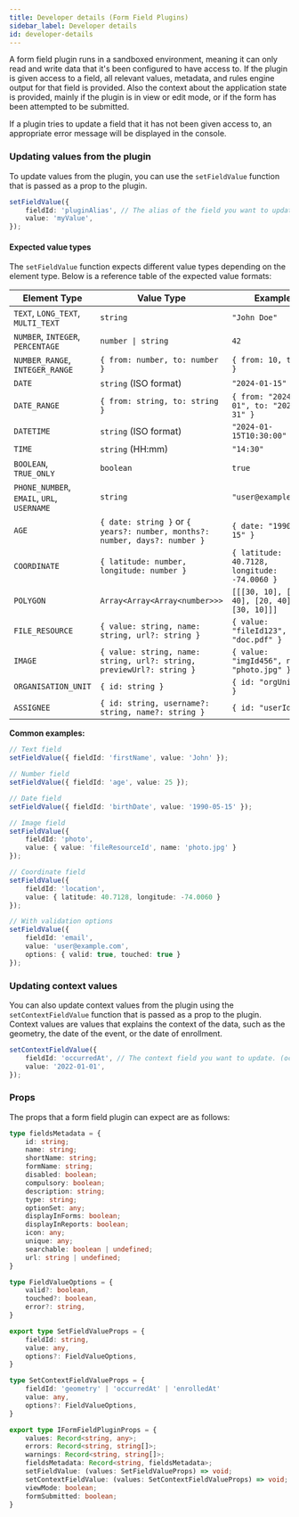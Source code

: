 ```yaml
---
title: Developer details (Form Field Plugins)
sidebar_label: Developer details
id: developer-details
---
```


A form field plugin runs in a sandboxed environment, meaning it can only read and write data that it's been configured to have access to.
If the plugin is given access to a field, all relevant values, metadata, and rules engine output for that field is provided.
Also the context about the application state is provided, mainly if the plugin is in view or edit mode, or if the form has been attempted to be submitted.

If a plugin tries to update a field that it has not been given access to, an appropriate error message will be displayed in the console.

### Updating values from the plugin

To update values from the plugin, you can use the `setFieldValue` function that is passed as a prop to the plugin.

```ts
setFieldValue({
    fieldId: 'pluginAlias', // The alias of the field you want to update. This is the alias you have configured in the Tracker configurator app.
    value: 'myValue',
});
```

#### Expected value types

The `setFieldValue` function expects different value types depending on the element type. Below is a reference table of the expected value formats:

| Element Type | Value Type | Example |
|-------------|------------|---------|
| `TEXT`, `LONG_TEXT`, `MULTI_TEXT` | `string` | `"John Doe"` |
| `NUMBER`, `INTEGER`, `PERCENTAGE` | `number \| string` | `42` |
| `NUMBER_RANGE`, `INTEGER_RANGE` | `{ from: number, to: number }` | `{ from: 10, to: 20 }` |
| `DATE` | `string` (ISO format) | `"2024-01-15"` |
| `DATE_RANGE` | `{ from: string, to: string }` | `{ from: "2024-01-01", to: "2024-12-31" }` |
| `DATETIME` | `string` (ISO format) | `"2024-01-15T10:30:00"` |
| `TIME` | `string` (HH:mm) | `"14:30"` |
| `BOOLEAN`, `TRUE_ONLY` | `boolean` | `true` |
| `PHONE_NUMBER`, `EMAIL`, `URL`, `USERNAME` | `string` | `"user@example.com"` |
| `AGE` | `{ date: string }` or `{ years?: number, months?: number, days?: number }` | `{ date: "1990-05-15" }` |
| `COORDINATE` | `{ latitude: number, longitude: number }` | `{ latitude: 40.7128, longitude: -74.0060 }` |
| `POLYGON` | `Array<Array<Array<number>>>` | `[[[30, 10], [40, 40], [20, 40], [30, 10]]]` |
| `FILE_RESOURCE` | `{ value: string, name: string, url?: string }` | `{ value: "fileId123", name: "doc.pdf" }` |
| `IMAGE` | `{ value: string, name: string, url?: string, previewUrl?: string }` | `{ value: "imgId456", name: "photo.jpg" }` |
| `ORGANISATION_UNIT` | `{ id: string }` | `{ id: "orgUnitId" }` |
| `ASSIGNEE` | `{ id: string, username?: string, name?: string }` | `{ id: "userId" }` |

**Common examples:**

```ts
// Text field
setFieldValue({ fieldId: 'firstName', value: 'John' });

// Number field
setFieldValue({ fieldId: 'age', value: 25 });

// Date field
setFieldValue({ fieldId: 'birthDate', value: '1990-05-15' });

// Image field
setFieldValue({
    fieldId: 'photo',
    value: { value: 'fileResourceId', name: 'photo.jpg' }
});

// Coordinate field
setFieldValue({
    fieldId: 'location',
    value: { latitude: 40.7128, longitude: -74.0060 }
});

// With validation options
setFieldValue({
    fieldId: 'email',
    value: 'user@example.com',
    options: { valid: true, touched: true }
});
```

### Updating context values

You can also update context values from the plugin using the `setContextFieldValue` function that is passed as a prop to the plugin.
Context values are values that explains the context of the data, such as the geometry, the date of the event, or the date of enrollment.

```ts
setContextFieldValue({
    fieldId: 'occurredAt', // The context field you want to update. (occurredAt, enrolledAt, geometry)
    value: '2022-01-01',
});
```

### Props

The props that a form field plugin can expect are as follows:

```ts
type fieldsMetadata = {
    id: string;
    name: string;
    shortName: string;
    formName: string;
    disabled: boolean;
    compulsory: boolean;
    description: string;
    type: string;
    optionSet: any;
    displayInForms: boolean;
    displayInReports: boolean;
    icon: any;
    unique: any;
    searchable: boolean | undefined;
    url: string | undefined;
}

type FieldValueOptions = {
    valid?: boolean,
    touched?: boolean,
    error?: string,
}

export type SetFieldValueProps = {
    fieldId: string,
    value: any,
    options?: FieldValueOptions,
}

type SetContextFieldValueProps = {
    fieldId: 'geometry' | 'occurredAt' | 'enrolledAt'
    value: any,
    options?: FieldValueOptions,
}

export type IFormFieldPluginProps = {
    values: Record<string, any>;
    errors: Record<string, string[]>;
    warnings: Record<string, string[]>;
    fieldsMetadata: Record<string, fieldsMetadata>;
    setFieldValue: (values: SetFieldValueProps) => void;
    setContextFieldValue: (values: SetContextFieldValueProps) => void;
    viewMode: boolean;
    formSubmitted: boolean;
}
```
